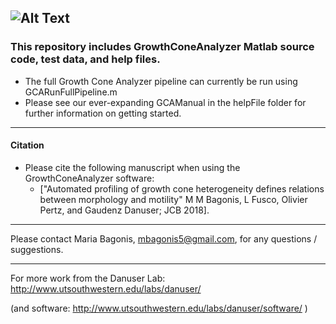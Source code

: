![Alt Text](https://github.com/mbagonis/GrowthConeAnalyzer/GCALogo.png)
-------------

### This repository includes GrowthConeAnalyzer Matlab source code, test data, and help files. 
- The full Growth Cone Analyzer pipeline can currently be run using GCARunFullPipeline.m 
- Please see our ever-expanding GCAManual in the helpFile folder for further information on getting started. 

------------------
#### Citation


- Please cite the following manuscript when using the GrowthConeAnalyzer software:
   - ["Automated profiling of growth cone heterogeneity defines relations between morphology and motility" M M Bagonis, L Fusco, Olivier Pertz, and Gaudenz Danuser; JCB 2018].

-----------------

Please contact Maria Bagonis, mbagonis5@gmail.com, for any questions / suggestions.

-----------------

For more work from the Danuser Lab: http://www.utsouthwestern.edu/labs/danuser/

(and software: http://www.utsouthwestern.edu/labs/danuser/software/ )
